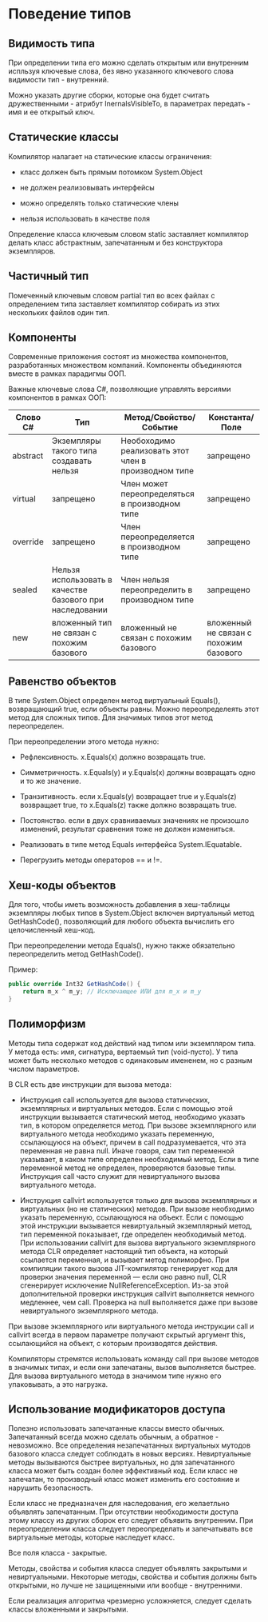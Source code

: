 # Поведение типов

## Видимость типа

При определении типа его можно сделать открытым или внутренним испльзуя ключевые слова, без явно указанного ключевого слова видимости тип - внутренний.

Можно указать другие сборки, которые она будет считать дружественными - атрибут InernalsVisibleTo, в параметрах передать - имя и ее открытый ключ. 

## Статические классы

Компилятор налагает на статические классы ограничения:

- класс должен быть прямым потомком System.Object

- не должен реализовывать интерфейсы

- можно определять только статические члены

- нельзя использовать в качестве поля

Определение класса ключевым словом static заставляет компилятор делать класс абстрактным, запечатанным и без конструктора экземпляров. 

## Частичный тип

Помеченный ключевым словом partial тип во всех файлах с определением типа заставляет компилятор собирать из этих нескольких файлов один тип.

## Компоненты

Современные приложения состоят из множества компонентов, разработанных множеством компаний. Компоненты объединяются вместе в рамках парадигмы ООП. 

Важные ключевые слова C#, позволяющие управлять версиями компонентов в рамках ООП:

Слово C# | Тип | Метод/Свойство/Событие | Константа/Поле
---------|-----|------------------------|-------------
abstract | Экземпляры такого типа создавать нельзя | Необоходимо реализовать этот член в производном типе | запрещено
virtual | запрещено | Член может переопределяться в производном типе | запрещено
override | запрещено | Член переопределяется в производном типе | запрещено
sealed | Нельзя использовать в качестве базового при наследовании | Член нельзя переопределить в производном типе | запрещено
new | вложенный тип не связан с похожим базового | вложенный не связан с похожим базового | вложенный не связан с похожим базового

## Равенство объектов

В типе System.Object определен метод виртуальный Equals(), возвращающий true, если объекты равны. Можно переопределеять этот метод для сложных типов. Для значимых типов этот метод переопределен. 

При переопределении этого метода нужно:

- Рефлексивность. x.Equals(x) должно возвращать true.

- Симметричность. x.Equals(y) и y.Equals(x) должны возвращать одно и то же значение.

- Транзитивность. если x.Equals(y) возвращает true и y.Equals(z) возвращает true, то x.Equals(z) также должно возвращать true.

- Постоянство. если в двух сравниваемых значениях не произошло изменений, результат сравнения тоже не должен измениться.

- Реализовать в типе метод Equals интерфейса System.IEquatable<T>.

- Перегрузить методы операторов == и !=.

## Хеш-коды объектов

Для того, чтобы иметь возможность добавления в хеш-таблицы экземпляры любых типов в System.Object включен виртуальный метод GetHashCode(), позволяющий для любого объекта вычислить его целочисленный хеш-код. 

При переопределении метода Equals(), нужно также обязательно переопределить метод GetHashCode(). 

Пример:

```csharp
public override Int32 GetHashCode() {
    return m_x ^ m_y; // Исключающее ИЛИ для m_x и m_y
}
```

## Полиморфизм

Методы типа содержат код действий над типом или экземпляром типа. У метода есть: имя, сигнатура, вертаемый тип (void-пусто). У типа может быть несколько методов с одинаковым имененем, но с разным числом параметров. 

В CLR есть две инструкции для вызова метода:

- Инструкция call используется для вызова статических, экземплярных и виртуальных методов. Если с помощью этой инструкции вызывается статический метод, необходимо указать тип, в котором определяется метод. При вызове экземплярного или виртуального метода необходимо указать переменную, ссылающуюся на объект, причем в call подразумевается, что эта переменная не равна null. Иначе говоря, сам тип переменной указывает, в каком типе определен необходимый метод. Если в типе переменной метод не определен, проверяются базовые типы. Инструкция call часто служит для невиртуального вызова виртуального метода.

- Инструкция callvirt используется только для вызова экземплярных и виртуальных (но не статических) методов. При вызове необходимо указать переменную, ссылающуюся на объект. Если с помощью этой инструкции вызывается невиртуальный экземплярный метод, тип переменной показывает, где определен необходимый метод. При использовании callvirt для вызова виртуального экземплярного метода CLR определяет настоящий тип объекта, на который ссылается переменная, и вызывает метод полиморфно. При компиляции такого вызова JIT-компилятор генерирует код для проверки значения переменной — если оно равно null, CLR сгенерирует исключение NullReferenceException. Из-за этой дополнительной проверки инструкция callvirt выполняется немного медленнее, чем call. Проверка на null выполняется даже при вызове невиртуального экземплярного метода.

При вызове экземплярного или виртуального метода инструкции call и callvirt всегда в первом параметре получают скрытый аргумент this, ссылающийся на объект, с которым производятся действия.

Компиляторы стремятся использовать команду call при вызове методов в значимых типах, и если они запечатаны, вызов выполняется быстрее. Для вызова виртуального метода в значимом типе нужно его упаковывать, а это нагрузка.

## Использование модификаторов доступа

Полезно использовать запечатанные классы вместо обычных. Запечатанный всегда можно сделать обычным, а обратное - невозможно. Все определения незапечатанных виртуальных мутодов базового класса следует соблюдать в новых версиях. Невиртуальные методы вызываются быстрее виртуальных, но для запечатанного класса может быть создан более эффективный код. Если класс не запечатан, то производный класс может изменить его состояние и нарушить безопасность.

Если класс не предназначен для наследования, его желаетльно объявлять запечатанным. При отсутствии необходимости доступа этому классу из других сборок его следует объявить внутренним. При переопределении класса следует переопределать и запечатывать все виртуальные методы, которые наследует класс.

Все поля класса - закрытые. 

Методы, свойства и события класса следует объявлять закрытыми и невиртуальными. Некоторые методы, свойства и события должны быть открытыми, но лучше не защищенными или вообще - внутренними. 

Если реализация алгоритма чрезмерно усложняется, следует сделать классы вложенными и закрытыми.


